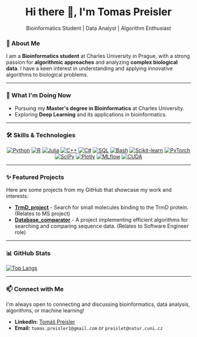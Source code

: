 <h1 align="center">Hi there 👋, I'm Tomas Preisler</h1>

<p align="center">
  Bioinformatics Student | Data Analyst | Algorithm Enthusiast
</p>

### 👋 About Me

I am a **Bioinformatics student** at Charles University in Prague, with a strong passion for **algorithmic approaches** and analyzing **complex biological data**. 
I have a keen interest in understanding and applying innovative algorithms to biological problems.

---

### 🔬 What I'm Doing Now

*   Pursuing my **Master's degree in Bioinformatics** at Charles University.
*   Exploring **Deep Learning** and its applications in bioinformatics.

---

### 🛠️ Skills & Technologies
<p align="center">
  <!-- Languages -->
  <a href="https://www.python.org/" target="_blank"><img src="https://img.shields.io/badge/-Python-3776AB?style=for-the-badge&logo=python&logoColor=white" alt="Python"/></a>
  <a href="https://www.r-project.org/" target="_blank"><img src="https://img.shields.io/badge/-R-276DC3?style=for-the-badge&logo=r&logoColor=white" alt="R"/></a>
  <a href="https://julialang.org/" target="_blank"><img src="https://img.shields.io/badge/-Julia-A270BA?style=for-the-badge&logo=julia&logoColor=white" alt="Julia"/></a>
  <a href="https://learn.microsoft.com/en-us/cpp/" target="_blank"><img src="https://img.shields.io/badge/-C%2B%2B-00599C?style=for-the-badge&logo=c%2B%2B&logoColor=white" alt="C++"/></a>
  <a href="https://learn.microsoft.com/en-us/dotnet/csharp/" target="_blank"><img src="https://img.shields.io/badge/-C%23-239120?style=for-the-badge&logo=c-sharp&logoColor=white" alt="C#"/></a>
  <a href="https://dev.mysql.com/" target="_blank"><img src="https://img.shields.io/badge/-SQL-4479A1?style=for-the-badge&logo=mysql&logoColor=white" alt="SQL"/></a>
  <a href="https://www.gnu.org/software/bash/" target="_blank"><img src="https://img.shields.io/badge/-Bash-4EAA25?style=for-the-badge&logo=gnu-bash&logoColor=white" alt="Bash"/></a>
  <a href="https://scikit-learn.org/" target="_blank"><img src="https://img.shields.io/badge/-scikit--learn-F7931E?style=for-the-badge&logo=scikit-learn&logoColor=white" alt="Scikit-learn"/></a>
  <a href="https://pytorch.org/" target="_blank"><img src="https://img.shields.io/badge/-PyTorch-EE4C2C?style=for-the-badge&logo=pytorch&logoColor=white" alt="PyTorch"/></a>
  <a href="https://scipy.org/" target="_blank"><img src="https://img.shields.io/badge/-SciPy-8FBF00?style=for-the-badge&logo=scipy&logoColor=white" alt="SciPy"/></a> <!-- SciPy Badge Added -->
  <a href="https://plotly.com/" target="_blank"><img src="https://img.shields.io/badge/-Plotly-2780E3?style=for-the-badge&logo=plotly&logoColor=white" alt="Plotly"/></a> <!-- Plotly Badge Added -->
  <a href="https://mlflow.org/" target="_blank"><img src="https://img.shields.io/badge/-MLflow-00549F?style=for-the-badge&logo=mlflow&logoColor=white" alt="MLflow"/></a> <!-- MLflow Badge Added -->
  <a href="https://developer.nvidia.com/cuda-toolkit" target="_blank"><img src="https://img.shields.io/badge/-CUDA-76B900?style=for-the-badge&logo=cuda&logoColor=white" alt="CUDA"/></a> <!-- CUDA Badge Added -->
</p>

---

### ✨ Featured Projects

Here are some projects from my GitHub that showcase my work and interests:

*   [**TrmD_project**](https://github.com/preislet/TrmD_project) - Search for small molecules binding to the TrmD protein. (Relates to MS project)
*   [**Database_comparator**](https://github.com/preislet/Database_comparator) - A project implementing efficient algorithms for searching and comparing sequence data. (Relates to Software Engineer role)
---

### 📊 GitHub Stats
[![Top Langs](https://github-readme-stats.vercel.app/api/top-langs/?username=preislet&layout=compact&theme=radical)](https://github.com/anuraghazra/github-readme-stats)

---

### 📫 Connect with Me

I'm always open to connecting and discussing bioinformatics, data analysis, algorithms, or machine learning!

*   **LinkedIn:** [Tomáš Preisler](https://www.linkedin.com/in/tomas-preisler-698ba1316)
*   **Email:** `tomas.preisler1@gmail.com` or `preislet@natur.cuni.cz`



